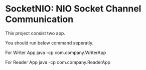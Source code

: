 # SocketNIO: NIO Socket Channel Communication

This project consist two app.

You should run below command seperatly.

For Writer App
java -cp com.company.WriterApp

For Reader App
java -cp com.company.ReaderApp

